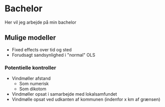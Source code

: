 # Bachelor

Her vil jeg arbejde på min bachelor

## Mulige modeller

- Fixed effects over tid og sted
- Forudsagt sandsynlighed i "normal" OLS

### Potentielle kontroller

- Vindmøller afstand
  - Som numerisk
  - Som dikotom
- Vindmøller opsat i samarbejde med lokalsamfundet
- Vindmølle opsat ved udkanten af kommunen (indenfor x km af grænsen)
